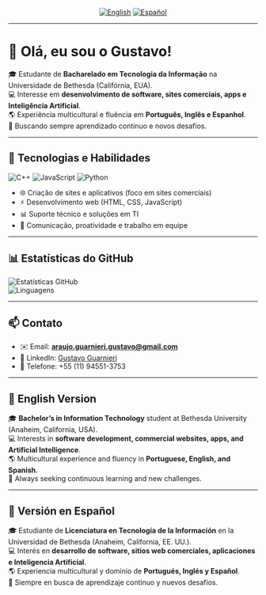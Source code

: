 <div align="center">

[![English](https://img.shields.io/badge/🌐%20English-blue?style=for-the-badge)](#english-version) 
[![Español](https://img.shields.io/badge/🌐%20Español-yellow?style=for-the-badge)](#versión-en-español)  

</div>

---

# 👋 Olá, eu sou o Gustavo!

🎓 Estudante de **Bacharelado em Tecnologia da Informação** na Universidade de Bethesda (Califórnia, EUA).  
💻 Interesse em **desenvolvimento de software, sites comerciais, apps e Inteligência Artificial**.  
🌎 Experiência multicultural e fluência em **Português, Inglês e Espanhol**.  
🚀 Buscando sempre aprendizado contínuo e novos desafios.

---

## 🔧 Tecnologias e Habilidades
![C++](https://img.shields.io/badge/C++-00599C?style=for-the-badge&logo=cplusplus&logoColor=white)
![JavaScript](https://img.shields.io/badge/JavaScript-F7DF1E?style=for-the-badge&logo=javascript&logoColor=black)
![Python](https://img.shields.io/badge/Python-3776AB?style=for-the-badge&logo=python&logoColor=white)

- 🌐 Criação de sites e aplicativos (foco em sites comerciais)  
- ⚡ Desenvolvimento web (HTML, CSS, JavaScript)  
- 📊 Suporte técnico e soluções em TI  
- 🤝 Comunicação, proatividade e trabalho em equipe  

---

## 📊 Estatísticas do GitHub
![Estatísticas GitHub](https://github-readme-stats.vercel.app/api?username=guessinguer&show_icons=true&theme=tokyonight)  
![Linguagens](https://github-readme-stats.vercel.app/api/top-langs/?username=guessinguer&layout=compact&theme=tokyonight)  

---

## 📫 Contato
- ✉️ Email: **araujo.guarnieri.gustavo@gmail.com**  
- 💼 LinkedIn: [Gustavo Guarnieri](https://www.linkedin.com/in/gustavo-guarnieri-b19915366/)  
- 📲 Telefone: +55 (11) 94551-3753  

---

## 📌 English Version
<a name="english-version"></a>

🎓 **Bachelor’s in Information Technology** student at Bethesda University (Anaheim, California, USA).  
💻 Interests in **software development, commercial websites, apps, and Artificial Intelligence**.  
🌎 Multicultural experience and fluency in **Portuguese, English, and Spanish**.  
🚀 Always seeking continuous learning and new challenges.  

---

## 📌 Versión en Español
<a name="versión-en-español"></a>

🎓 Estudiante de **Licenciatura en Tecnología de la Información** en la Universidad de Bethesda (Anaheim, California, EE. UU.).  
💻 Interés en **desarrollo de software, sitios web comerciales, aplicaciones e Inteligencia Artificial**.  
🌎 Experiencia multicultural y dominio de **Portugués, Inglés y Español**.  
🚀 Siempre en busca de aprendizaje continuo y nuevos desafíos.  
